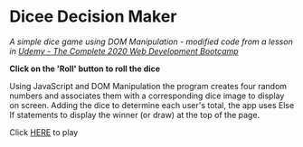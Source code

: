 # Dicee Decision Maker

_A simple dice game using DOM Manipulation - modified code from a lesson in [Udemy - The Complete 2020 Web Development Bootcamp](https://www.udemy.com/share/101qYwAEEYeVpVTXgB/)_

**Click on the 'Roll' button to roll the dice**


Using JavaScript and DOM Manipulation the program creates four random numbers and associates them with a corresponding dice image to display on screen. Adding the dice to determine each user's total, the app uses Else If statements to display the winner (or draw) at the top of the page. 


Click [HERE](https://mmeadx.github.io/diceeDecisionMaker/) to play
